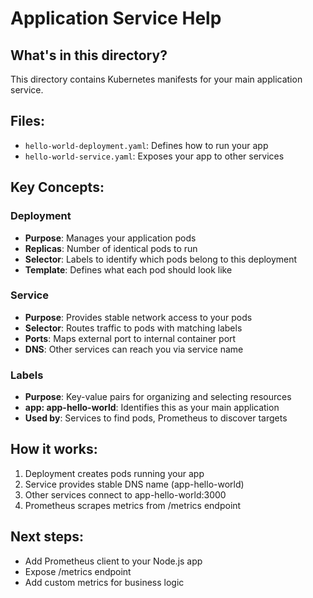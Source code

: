 # Application Service Help

## What's in this directory?
This directory contains Kubernetes manifests for your main application service.

## Files:
- `hello-world-deployment.yaml`: Defines how to run your app
- `hello-world-service.yaml`: Exposes your app to other services

## Key Concepts:

### Deployment
- **Purpose**: Manages your application pods
- **Replicas**: Number of identical pods to run
- **Selector**: Labels to identify which pods belong to this deployment
- **Template**: Defines what each pod should look like

### Service
- **Purpose**: Provides stable network access to your pods
- **Selector**: Routes traffic to pods with matching labels
- **Ports**: Maps external port to internal container port
- **DNS**: Other services can reach you via service name

### Labels
- **Purpose**: Key-value pairs for organizing and selecting resources
- **app: app-hello-world**: Identifies this as your main application
- **Used by**: Services to find pods, Prometheus to discover targets

## How it works:
1. Deployment creates pods running your app
2. Service provides stable DNS name (app-hello-world)
3. Other services connect to app-hello-world:3000
4. Prometheus scrapes metrics from /metrics endpoint

## Next steps:
- Add Prometheus client to your Node.js app
- Expose /metrics endpoint
- Add custom metrics for business logic
